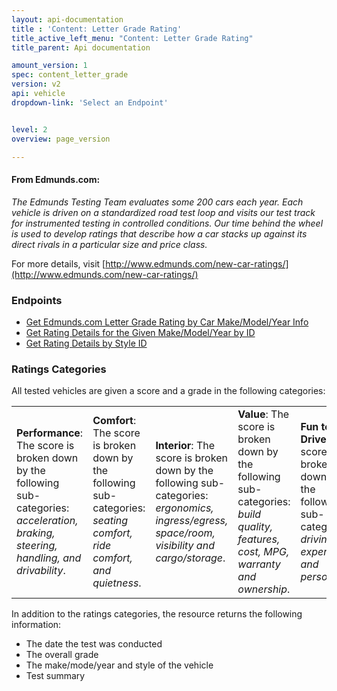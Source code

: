```yaml
---
layout: api-documentation
title : 'Content: Letter Grade Rating'
title_active_left_menu: "Content: Letter Grade Rating"
title_parent: Api documentation

amount_version: 1
spec: content_letter_grade
version: v2
api: vehicle
dropdown-link: 'Select an Endpoint'


level: 2
overview: page_version

---
```


#### From Edmunds.com:

*The Edmunds Testing Team evaluates some 200 cars each year. Each vehicle is driven on a standardized road test loop and visits our test track for instrumented testing in controlled conditions. Our time behind the wheel is used to develop ratings that describe how a car stacks up against its direct rivals in a particular size and price class.*

For more details, visit [http://www.edmunds.com/new-car-ratings/](http://www.edmunds.com/new-car-ratings/)

### Endpoints

* [Get Edmunds.com Letter Grade Rating by Car Make/Model/Year Info](/api-documentation/vehicle/content_letter_grade/v2/01_by_mmy/api-description.html)
* [Get Rating Details for the Given Make/Model/Year by ID](/api-documentation/vehicle/content_letter_grade/v2/04_rating_details_by_id_make_model_year/api-description.html)
* [Get Rating Details by Style ID](/api-documentation/vehicle/content_letter_grade/v2/05_rating_details_by_style_id/api-description.html)

### Ratings Categories

All tested vehicles are given a score and a grade in the following categories:

| 								| 							| 							| 								| 					|
|:------------------------------|:--------------------------|:--------------------------|:------------------------------|:------------------|
| **Performance**: The score is broken down by the following sub-categories: *acceleration, braking, steering, handling, and drivability*.	| **Comfort**: The score is broken down by the following sub-categories: *seating comfort, ride comfort, and quietness*.		| **Interior**: The score is broken down by the following sub-categories: *ergonomics, ingress/egress, space/room, visibility and cargo/storage*.	| **Value**: The score is broken down by the following sub-categories: *build quality, features, cost, MPG, warranty and ownership*.	| **Fun to Drive**: The score is broken down by the following sub-categories: *driving experience, and personality*.	|

In addition to the ratings categories, the resource returns the following information:

* The date the test was conducted
* The overall grade
* The make/mode/year and style of the vehicle
* Test summary